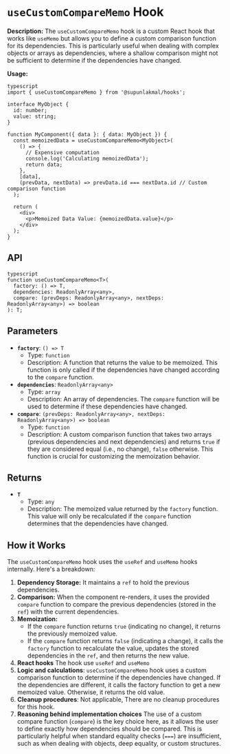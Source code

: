 # `useCustomCompareMemo` Hook

**Description:**
The `useCustomCompareMemo` hook is a custom React hook that works like `useMemo` but allows you to define a custom comparison function for its dependencies. This is particularly useful when dealing with complex objects or arrays as dependencies, where a shallow comparison might not be sufficient to determine if the dependencies have changed.

**Usage:**

```
typescript
import { useCustomCompareMemo } from '@supunlakmal/hooks';

interface MyObject {
  id: number;
  value: string;
}

function MyComponent({ data }: { data: MyObject }) {
  const memoizedData = useCustomCompareMemo<MyObject>(
    () => {
      // Expensive computation
      console.log('Calculating memoizedData');
      return data;
    },
    [data],
    (prevData, nextData) => prevData.id === nextData.id // Custom comparison function
  );

  return (
    <div>
      <p>Memoized Data Value: {memoizedData.value}</p>
    </div>
  );
}
```

## API

```
typescript
function useCustomCompareMemo<T>(
  factory: () => T,
  dependencies: ReadonlyArray<any>,
  compare: (prevDeps: ReadonlyArray<any>, nextDeps: ReadonlyArray<any>) => boolean
): T;
```

## Parameters

- **`factory`**: `() => T`
  - Type: `function`
  - Description: A function that returns the value to be memoized. This function is only called if the dependencies have changed according to the `compare` function.
- **`dependencies`**: `ReadonlyArray<any>`
  - Type: `array`
  - Description: An array of dependencies. The `compare` function will be used to determine if these dependencies have changed.
- **`compare`**: `(prevDeps: ReadonlyArray<any>, nextDeps: ReadonlyArray<any>) => boolean`
  - Type: `function`
  - Description: A custom comparison function that takes two arrays (previous dependencies and next dependencies) and returns `true` if they are considered equal (i.e., no change), `false` otherwise. This function is crucial for customizing the memoization behavior.

## Returns

- **`T`**
  - Type: `any`
  - Description: The memoized value returned by the `factory` function. This value will only be recalculated if the `compare` function determines that the dependencies have changed.

## How it Works

The `useCustomCompareMemo` hook uses the `useRef` and `useMemo` hooks internally. Here's a breakdown:

1.  **Dependency Storage:** It maintains a `ref` to hold the previous dependencies.
2.  **Comparison:** When the component re-renders, it uses the provided `compare` function to compare the previous dependencies (stored in the `ref`) with the current dependencies.
3.  **Memoization:**
    - If the `compare` function returns `true` (indicating no change), it returns the previously memoized value.
    - If the `compare` function returns `false` (indicating a change), it calls the `factory` function to recalculate the value, updates the stored dependencies in the `ref`, and then returns the new value.
4.  **React hooks** The hook use `useRef` and `useMemo`
5.  **Logic and calculations**: `useCustomCompareMemo` hook uses a custom comparison function to determine if the dependencies have changed. If the dependencies are different, it calls the factory function to get a new memoized value. Otherwise, it returns the old value.
6.  **Cleanup procedures**: Not applicable, There are no cleanup procedures for this hook.
7.  **Reasoning behind implementation choices** The use of a custom compare function (`compare`) is the key choice here, as it allows the user to define exactly how dependencies should be compared. This is particularly helpful when standard equality checks (`===`) are insufficient, such as when dealing with objects, deep equality, or custom structures.
